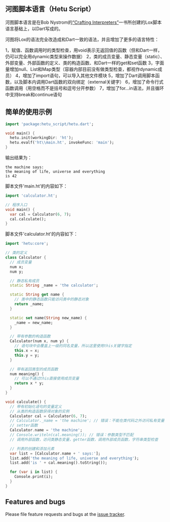 ## 河图脚本语言（Hetu Script）

河图脚本语言是在Bob Nystrom的[“Crafting Interpreters”](http://www.craftinginterpreters.com/)一书所创建的Lox脚本语言基础上，以Dart写成的。

河图将Lox的语法完全改造成和Dart一致的语法，并且增加了更多的语言特性：

1，赋值、函数调用时的类型检查，用void表示无返回值的函数（但和Dart一样，仍可以完全用dynamic类型来操作数据）
2，类的成员变量、静态变量（static）、外部变量、外部函数的定义、类的构造函数、和Dart一样的get和set函数
3，字面量增加null、List和Map类型（容器内部目前没有做类型检查，都视作dynamic成员）
4，增加了import语句，可以导入其他文件模块
5，增加了Dart调用脚本函数，以及脚本内调用Dart函数的双向绑定（external关键字）
6，增加了命令行式函数调用（用空格而不是括号和逗号分开参数）
7，增加了for...in语法，并且循环中支持break和continue语句

## 简单的使用示例


```dart
import 'package:hetu_script/hetu.dart';

void main() {
  hetu.init(workingDir: 'ht');
  hetu.evalf('ht\\main.ht', invokeFunc: 'main');
}
```

输出结果为：
```
the machine says:
the meaning of life, universe and everything
is 42
```

脚本文件'main.ht'的内容如下：

```dart
import 'calculator.ht';

// 程序入口
void main() {
  var cal = Calculator(6, 7);
  cal.calculate();
}

```

脚本文件'calculator.ht'的内容如下：
```dart
import 'hetu:core';

// 类的定义
class Calculator {
  // 成员变量
  num x;
  num y;

  // 静态私有成员
  static String _name = 'the calculator';

  static String get name {
    // 类中的静态函数只能访问类中的静态对象
    return _name;
  }

  static set name(String new_name) {
    _name = new_name;
  }

  // 带有参数的构造函数
  Calculator(num x, num y) {
    // 语句块中会覆盖上一级的同名变量，所以这里使用this关键字指定
    this.x = x;
    this.y = y;
  }

  // 带有返回类型的成员函数
  num meaning() {
    // 可以不通过this直接使用成员变量
    return x * y;
  }
}

void calculate() {
  // 带有初始化语句的变量定义
  // 从类的构造函数获得对象的实例
  Calculator cal = Calculator(6, 7);
  // Calculator._name = 'the machine'; // 错误：不能在类代码之外访问私有变量
  // setter函数
  Calculator.name = 'the machine';
  // Console.writeln(cal.meaning()); // 错误：参数类型不匹配
  // 调用外部函数，访问类静态变量，getter函数，调用外部成员函数，字符串类型检查

  // 列表的创建和添加元素
  var list = [Calculator.name + ' says:'];
  list.add('the meaning of life, universe and everything');
  list.add('is ' + cal.meaning().toString());

  for (var i in list) {
    Console.print(i);
  }
}

```


## Features and bugs

Please file feature requests and bugs at the [issue tracker][tracker].

[tracker]: https://github.com/hythl0day/HetuScript/issues

